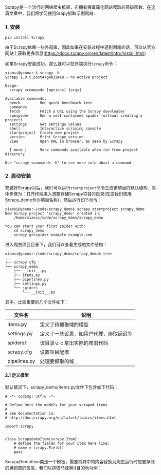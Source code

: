 Scrapy是一个流行的网络爬虫框架，它拥有狠毒简化网站爬取的高级函数．在这篇文章中，我们将学习使用Srapy抓取示例网站．

### 1. 安装

```
pip install Scrapy
```
由于Scrapy依赖一些外部库，因此如果在安装过程中遇到困难的话，可以从官方网站上获取更多信息(https://docs.scrapy.org/en/latest/intro/install.html)

如果Scrapy安装成功，那么就可以在终端执行`Scrapy`命令：
```
xiaosi@yoona:~$ scrapy -h
Scrapy 1.0.5.post4+g4b324a8 - no active project

Usage:
  scrapy <command> [options] [args]

Available commands:
  bench         Run quick benchmark test
  commands      
  fetch         Fetch a URL using the Scrapy downloader
  runspider     Run a self-contained spider (without creating a project)
  settings      Get settings values
  shell         Interactive scraping console
  startproject  Create new project
  version       Print Scrapy version
  view          Open URL in browser, as seen by Scrapy

  [ more ]      More commands available when run from project directory

Use "scrapy <command> -h" to see more info about a command

```

### 2. 启动安装

安装好Scrapy以后，我们可以运行`startproject`命令生成该项目的默认结构．具体步骤为：打开终端进入想要存储Scrapy项目的目录(在这我们使用Scrapy_demo作为项目名称)，然后运行如下命令：
```
xiaosi@yoona:~/code/scrapy_demo$ scrapy startproject scrapy_demo
New Scrapy project 'scrapy_demo' created in:
    /home/xiaosi/code/scrapy_demo/scrapy_demo

You can start your first spider with:
    cd scrapy_demo
    scrapy genspider example example.com
```
进入爬虫项目目录下，我们可以查看生成的文件结构：
```
xiaosi@yoona:~/code/scrapy_demo/scrapy_demo$ tree 
.
├── scrapy.cfg
└── scrapy_demo
    ├── __init__.py
    ├── items.py
    ├── pipelines.py
    ├── settings.py
    └── spiders
        └── __init__.py
```
其中，比较重要的几个文件如下：

文件名 | 说明
---|---
items.py | 定义了待抓取域的模型
settings.py | 定义了一些设置，如用户代理，爬取延迟等
spiders/: | 该目录ｕｃ拿出实际的爬虫代码
scrapy.cfg | 设置项目配置
pipelines.py | 处理要抓取的域

#### 2.1 定义模型

默认情况下，scrapy_demo/items.py文件下包含如下代码：
```
# -*- coding: utf-8 -*-

# Define here the models for your scraped items
#
# See documentation in:
# http://doc.scrapy.org/en/latest/topics/items.html

import scrapy


class ScrapyDemoItem(scrapy.Item):
    # define the fields for your item here like:
    # name = scrapy.Field()
    pass

```
ScrapyDemoItem类是一个模板，需要将其中的内容替换为爬虫运行时想要存储的待抓取的信息，我们以抓取马蜂窝()目的地为例：
```

```
